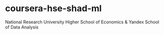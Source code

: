# coursera-hse-shad-ml
National Research University Higher School of Economics &amp; Yandex School of Data Analysis
